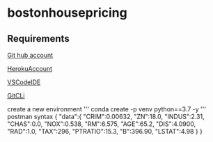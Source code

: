 # bostonhousepricing
## Requirements
[Git hub account](https://github.com)

[HerokuAccount](https//heroku.com)

[VSCodeIDE](https://code.visualstudio.com/)

[GitCLi](https://git-scm.com/book/en/v2/Getting-Started-The-Command-Line)

create a new environment
'''
conda create -p venv python==3.7 -y
'''
postman syntax
{
    "data":{
        "CRIM":0.00632,
        "ZN":18.0,
        "INDUS":2.31,
        "CHAS":0.0,
        "NOX":0.538,
        "RM":6.575,
        "AGE":65.2,
        "DIS":4.0900,
        "RAD":1.0,
        "TAX":296,
        "PTRATIO":15.3,
        "B":396.90,
        "LSTAT":4.98
    }
}